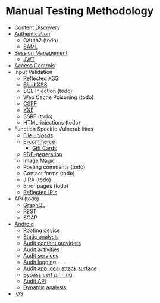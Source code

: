 # Manual Testing Methodology


+ Content Discovery
+ [Authentication](https://github.com/Bengman/Methodology/blob/master/authentication.md)
  - OAuth2 (todo)
  - [SAML](https://github.com/Bengman/Methodology/blob/master/saml.md)
+ [Session Management](https://github.com/Bengman/Methodology/blob/master/session_management.md)
   - [JWT](https://github.com/Bengman/Methodology/blob/master/jwt.md) 
+ [Access Controls](https://github.com/Bengman/Methodology/blob/master/access_controls.md)
+ Input Validation
  - [Reflected XSS](https://github.com/Bengman/Methodology/blob/master/reflected_xss.md)
  - [Blind XSS](https://github.com/Bengman/Methodology/blob/master/blind_xss.md)
  - SQL Injection (todo)
  - Web Cache Poisoning (todo)
  - [CSRF](https://github.com/Bengman/Methodology/blob/master/csrf.md)
  - [XXE](https://github.com/Bengman/Methodology/blob/master/xxe.md)
  - SSRF (todo)
  - HTML-injections (todo)
+ Function Specific Vulnerabilities
  - [File uploads](https://github.com/Bengman/Methodology/blob/master/file_upload.md)
  - [E-commerce](https://github.com/Bengman/Methodology/blob/master/cart.md)
    - [Gift Cards](https://github.com/Bengman/Methodology/blob/master/gift_cards.md)
  - [PDF-generation](https://github.com/Bengman/Methodology/blob/master/pdf_gen.md)
  - [Image Magic](https://github.com/Bengman/Methodology/blob/master/image_magic.md)
  - Posting comments (todo)
  - Contact forms (todo)
  - JIRA (todo)
  - Error pages (todo)
  - [Reflected IP's](https://github.com/Bengman/Methodology/blob/master/reflected_ip.md)
+ API (todo)
  - [GraphQL](https://github.com/Bengman/Methodology/blob/master/graphql.md)
  - [REST](https://github.com/Bengman/Methodology/blob/master/rest_api.md)
  - SOAP
+ [Android](https://github.com/Bengman/Methodology/blob/master/android.md)
  - [Rooting device](https://github.com/Bengman/Methodology/blob/master/android.md#rooting-nexus-72013-flo-android-601-from-kali)
  - [Static analysis](https://github.com/Bengman/Methodology/blob/master/android.md#static-analysis)
  - [Audit content providers](https://github.com/Bengman/Methodology/blob/master/android.md#audit-content-providers)
  - [Audit activities](https://github.com/Bengman/Methodology/blob/master/android.md#audit-activitis)
  - [Audit services](https://github.com/Bengman/Methodology/blob/master/android.md#audit-services)
  - [Audit logging](https://github.com/Bengman/Methodology/blob/master/android.md#audit-logging)
  - [Audit app local attack surface](https://github.com/Bengman/Methodology/blob/master/android.md#audit-attacksurface-with-drozer)
  - [Bypass cert pinning](https://github.com/Bengman/Methodology/blob/master/android.md#bypass-certificate-pinning-using-frida-and-objection)
  - [Audit API](https://github.com/Bengman/Methodology/blob/master/android.md#audit-communication-to-backend)
  - [Dynamic analysis](https://github.com/Bengman/Methodology/blob/master/android.md#dynamic-analysis)
+ [IOS](https://github.com/Bengman/Methodology/blob/master/ios.md)


